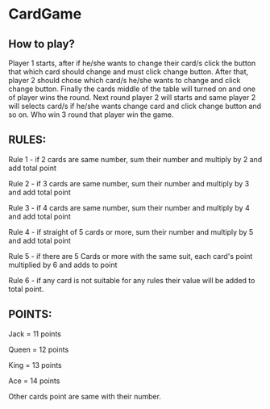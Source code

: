 # CardGame

How to play?
-----------
Player 1 starts, after if he/she wants to change their card/s click the button that which card should change and must click change button. After that, player 2 should chose which card/s he/she wants to change and click change button. Finally the cards middle of the table will turned on and one of player wins the round. Next round player 2 will starts and same player 2 will selects card/s if he/she wants change card and click change button and so on. Who win 3 round that player win the game. 


RULES:
---------
Rule 1 - if 2 cards are same number, sum their number and multiply by 2 and add total point

Rule 2 - if 3 cards are same number, sum their number and multiply by 3 and add total point

Rule 3 - if 4 cards are same number, sum their number and multiply by 4 and add total point

Rule 4 - if straight of 5 cards or more, sum their number and multiply by 5 and add total point

Rule 5 - if there are 5 Cards or more with the same suit, each card's point multiplied by 6 and adds to point 

Rule 6 - if any card is not suitable for any rules their value will be added to total point.

POINTS:
-------

Jack = 11 points

Queen = 12 points

King = 13 points

Ace = 14 points

Other cards point are same with their number. 
